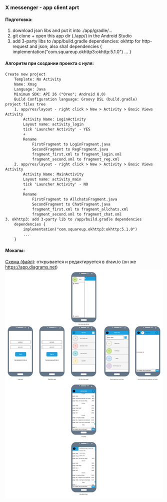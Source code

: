 ### X messenger - app client aprt


#### Подготовка:
1. download json libs and put it into ./app/gradle/...
2. git clone + open this app dir (./app/) in the Android Studio
3. add 3-party libs to /app/build.gradle dependencies: okhttp for http-request and json; also sha1
	dependencies {
    	implementation("com.squareup.okhttp3:okhttp:5.1.0")
		...
	}

#### Алгоритм при создании проекта с нуля:
```
Create new project
	Template: No Activity
	Name: Xmsg
	Language: Java
	Minimum SDK: API 26 ("Oreo"; Android 8.0)
	Build Configuration language: Groovy DSL (build.gradle)
project files tree
	1. app/res/layout - right click > New > Activity > Basic Views Activity
		Activity Name: LoginActivity
		Layout name: activity_login
		tick 'Launcher Activity' - YES
		+
		Rename
			FirstFragment to LoginFragment.java
			SecondFragment to RegFragment.java
			fragment_first.xml to fragment_login.xml
			fragment_second.xml to fragment_reg.xml
	2. app/res/layout - right click > New > Activity > Basic Views Activity
		Activity Name: MainActivity
		Layout name: activity_main
		tick 'Launcher Activity' - NO
		+
		Rename
			FirstFragment to AllchatsFragment.java
			SecondFragment to ChatFragment.java
			fragment_first.xml to fragment_allchats.xml
			fragment_second.xml to fragment_chat.xml
3. okhttp3: add 3-party lib to /app/build.gradle dependencies
	dependencies {
		implementation("com.squareup.okhttp3:okhttp:5.1.0")
		...
	}
```


#### Мокапы:
[Схема (файл)](docs/xmsg-cli-mockups.drawio): открывается и редактируется в draw.io (он же https://app.diagrams.net)<br>
![do not forget to update pic when update the scheme file](docs/xmsg-cli-mockups.png "mobile app mockups") <br>
